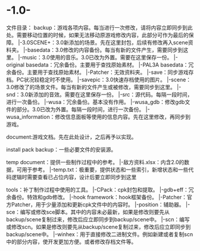 # -1.0-
  文件目录：
  backup：游戏各项内容。每当进行一次修改，请将内容立即同步到此处。需要移动位置的时候，如果无法移动原游戏修改内容，此部分可作为最后的保障。
  |-3.0SCENE+：3.0新添加的场景。先在这里封包，后续有修改再入scene资料夹。
  |-basedata：3.0修改的内容备份。每当有新的文件产生，需要同步到这里。
  |-music：3.0使用的音乐。3.0已改为外置。需要在这里保存一份。
  |-original basedata：冗余备份。主要用于查找原始素材。
  |-PAL3A basedata：冗余备份。主要用于查找原始素材。
  |-Patcher：无效资料夹。
  |-save：同步游戏存档。PC状况较稳定时不使用。
  |-savepic：3.0快速存档使用的图片。
  |-scene：3.0修改了的场景文件。每当有新的文件产生或被修改，需要同步到这里。
  |-snd：3.0新添加的音效。需要在这里保存一份。
  |-src：源代码。每隔一段时间，进行一次备份。
  |-wusa：冗余备份。基本没有作用。
  |-wusa_gdb：修改gdb文件的部分。3.0已改为外置。每隔一段时间，进行一次备份。
  |-wusa_information：修改信息面板等使用的信息内容。先在这里修改，再同步到游戏。
  
  document:游戏文档。先在此处设计，之后再予以实现。
  
  install pack backup：一些必要文件的安装源。
  
  temp document：提供一些制作过程中的参考。
  |-敌方资料.xlsx：内含2.0的数据，可用于参考。
  |-temp.txt：极重要，提供状态和一些索引，新增状态和一些代码逻辑时需要查看已占位内容，设计后要立即同步到这里
  
  tools：补丁制作过程中使用的工具。
  |-CPack：cpk封包和提取。
  |-gdb+eff：冗余备份。特效和gdb修改。
  |-hook framework：hook框架备份。
  |-Patcher：官方Patcher，用于少量添加和更新cpk文件中的内容时。
  |-position：辅助器。
  |-sce：编写或修改sce脚本。其中的内容未必最新，如果是修改则要先从backup/scene复制过来，修改后应立即同步到backup/scene中。
  |-scn：编写或修改scn。如果是修改则要先从backup/scene复制过来，修改后应立即同步到backup/scene中。
  |-winhex：用于直接修改二进制文件。例如新建或者复制scn中的部分内容，使开发更加方便。或者修改存档文件等。
